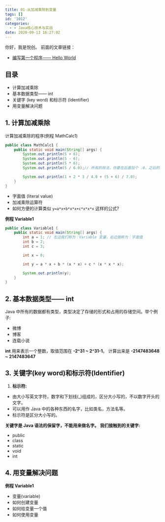 ```yaml
---
title: 01-从加减乘除到变量
tags: []
id: '1012'
categories:
  - - Java核心技术与实战
date: 2020-09-13 16:27:02
---
```


你好，我是悦创。 前面的文章链接：

*   [编写第一个程序—— Hello World](https://www.aiyc.top/997.html)

## 目录

*   计算加减乘除
*   基本数据类型—— int
*   关键字 (key word) 和标示符 (Identifier)
*   用变量解决问题

## 1\. 计算加减乘除

计算加减乘除的程序(例程 MathCalc1)

```java
public class MathCalc1 {
    public static void main(String[] args) {
        System.out.println(5 + 6);
        System.out.println(5 - 6);
        System.out.println(5 * 6);
        System.out.println(5 / 6.0);// 所有的除法，你要在后面加个 .0，之后的文章会讲解到。

        System.out.println(1 + 2 * 3 / 4.0 + (5 + 6) / 7.0);
    }
}
```

*   字面值 (literal value)
*   加减乘除运算符
*   如何方便的计算类似 `y=a*x+b*x*x+c*x*x*x` 这样的公式?

**例程 Variable1**

```java
public class Variable1 {
    public static void main(String[] args) {
        int a = 1; // 左边我们称为：Variable 变量，右边我称为：字面值
        int b = 2;
        int c = 3;

        int x = 0;

        int y = a * x + b * (x * x) + c * (x * x * x);

        System.out.println(y);
    }
}
```

## 2\. 基本数据类型—— int

Java 中所有的数据都有类型，类型决定了存储的形式和占用的存储空间。举个例子:

*   微博
*   博客
*   连载小说

**int** 用来表示一个整数，取值范围在 **\-2^31 ~ 2^31-1**。 计算出来是 **\-2147483648 ~ 2147483647**

## 3\. **关键字(key word)和标示符(Identifier)**

1.  **标示符:**

*   由大小写英文字符，数字和下划线(\_)组成的，区分大小写的，不以数字开头的文字。
*   可以用作 Java 中的各种东西的名字，比如类名，方法名等。
*   标示符是区分大小写的。

**关键字是 Java 语法的保留字，不能用来做名字。** **我们接触到的关键字:**

*   public
*   class
*   static
*   void
*   int

## 4\. 用变量解决问题

**例程 Variable1**

*   变量(variable)
*   如何创建变量
*   如何给变量一个值
*   如何使用变量